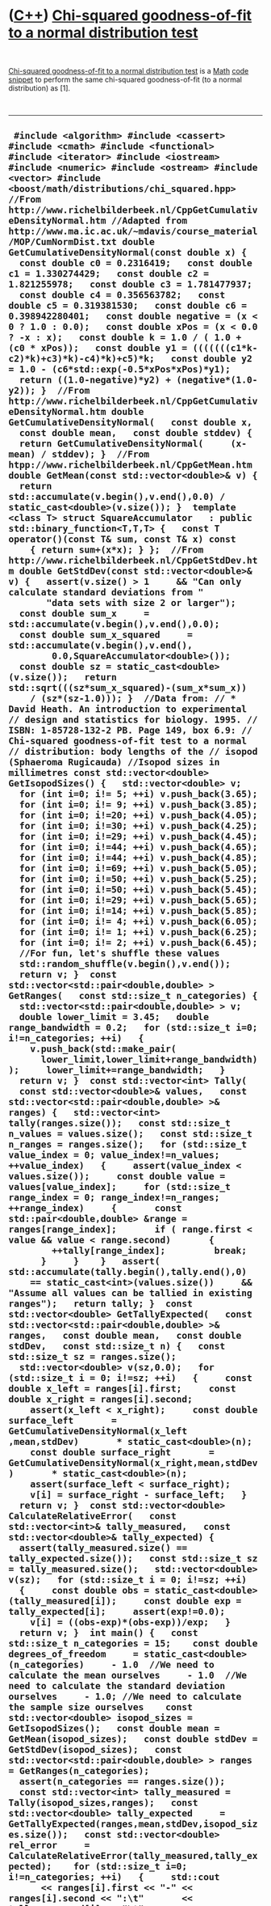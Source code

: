



 

 

 

 

 

([C++](Cpp.htm)) [Chi-squared goodness-of-fit to a normal distribution test](CppChiSquaredGoodnessOfFitToNormalDistribution.htm)
================================================================================================================================

 

[Chi-squared goodness-of-fit to a normal distribution
test](CppChiSquaredGoodnessOfFitToNormalDistribution.htm) is a
[Math](CppMath.htm) [code snippet](CppCodeSnippets.htm) to perform the
same chi-squared goodness-of-fit (to a normal distribution) as \[1\].

 

  ---------------------------------------------------------------------------------------------------------------------------------------------------------------------------------------------------------------------------------------------------------------------------------------------------------------------------------------------------------------------------------------------------------------------------------------------------------------------------------------------------------------------------------------------------------------------------------------------------------------------------------------------------------------------------------------------------------------------------------------------------------------------------------------------------------------------------------------------------------------------------------------------------------------------------------------------------------------------------------------------------------------------------------------------------------------------------------------------------------------------------------------------------------------------------------------------------------------------------------------------------------------------------------------------------------------------------------------------------------------------------------------------------------------------------------------------------------------------------------------------------------------------------------------------------------------------------------------------------------------------------------------------------------------------------------------------------------------------------------------------------------------------------------------------------------------------------------------------------------------------------------------------------------------------------------------------------------------------------------------------------------------------------------------------------------------------------------------------------------------------------------------------------------------------------------------------------------------------------------------------------------------------------------------------------------------------------------------------------------------------------------------------------------------------------------------------------------------------------------------------------------------------------------------------------------------------------------------------------------------------------------------------------------------------------------------------------------------------------------------------------------------------------------------------------------------------------------------------------------------------------------------------------------------------------------------------------------------------------------------------------------------------------------------------------------------------------------------------------------------------------------------------------------------------------------------------------------------------------------------------------------------------------------------------------------------------------------------------------------------------------------------------------------------------------------------------------------------------------------------------------------------------------------------------------------------------------------------------------------------------------------------------------------------------------------------------------------------------------------------------------------------------------------------------------------------------------------------------------------------------------------------------------------------------------------------------------------------------------------------------------------------------------------------------------------------------------------------------------------------------------------------------------------------------------------------------------------------------------------------------------------------------------------------------------------------------------------------------------------------------------------------------------------------------------------------------------------------------------------------------------------------------------------------------------------------------------------------------------------------------------------------------------------------------------------------------------------------------------------------------------------------------------------------------------------------------------------------------------------------------------------------------------------------------------------------------------------------------------------------------------------------------------------------------------------------------------------------------------------------------------------------------------------------------------------------------------------------------------------------------------------------------------------------------------------------------------------------------------------------------------------------------------------------------------------------------------------------------------------------------------------------------------------------------------------------------------------------------------------------------------------------------------------------------------------------------------------------------------------------------------------------------------------------------------------------------------------------------------------------------------------------------------------------------------------------------------------------------------------------------------------------------------------------------------------------------------------------------------------------------------------------------------------------------------------------------------------------------------------------------------------------------------------------------------------------------------------------------------------------------------------------------------------------------------------------------------------------------------------------------------------------------------------------------------------------------------------------------------------------------------------------------------------------------------------------------------------------------------------------------------------------------------------------------------------------------------------------------------------------------------------------------------------------------------------------------------------------------------------------------------------------------------------------------------------------------------------------------------------------------------------------------------------------------------------------------------------------------------------------------------------------------------------------------------------------------------------------------------------------------------------------------------------------------------------------------------------------------------------------------------------------------------------------------------------------------------------------------------------------------------------------------------------------------------------------------------------------------------------------------------------------------------------------------------------------------------------------------------------------------------------------------------------------------------------------------------------------------------------------------------------------------------------------------------------------------------------------------------------------------------------------------------------------------------------------------------------------------------------------------------------------------------------------------------------------------------------------------------------
  ` #include <algorithm> #include <cassert> #include <cmath> #include <functional> #include <iterator> #include <iostream> #include <numeric> #include <ostream> #include <vector> #include <boost/math/distributions/chi_squared.hpp>  //From http://www.richelbilderbeek.nl/CppGetCumulativeDensityNormal.htm //Adapted from http://www.ma.ic.ac.uk/~mdavis/course_material/MOP/CumNormDist.txt double GetCumulativeDensityNormal(const double x) {   const double c0 = 0.2316419;   const double c1 = 1.330274429;   const double c2 = 1.821255978;   const double c3 = 1.781477937;   const double c4 = 0.356563782;   const double c5 = 0.319381530;   const double c6 = 0.398942280401;   const double negative = (x < 0 ? 1.0 : 0.0);   const double xPos = (x < 0.0 ? -x : x);   const double k = 1.0 / ( 1.0 + (c0 * xPos));   const double y1 = (((((((c1*k-c2)*k)+c3)*k)-c4)*k)+c5)*k;   const double y2 = 1.0 - (c6*std::exp(-0.5*xPos*xPos)*y1);   return ((1.0-negative)*y2) + (negative*(1.0-y2)); }  //From http://www.richelbilderbeek.nl/CppGetCumulativeDensityNormal.htm double GetCumulativeDensityNormal(   const double x,   const double mean,   const double stddev) {   return GetCumulativeDensityNormal(     (x-mean) / stddev); }  //From htpp://www.richelbilderbeek.nl/CppGetMean.htm double GetMean(const std::vector<double>& v) {   return std::accumulate(v.begin(),v.end(),0.0) / static_cast<double>(v.size()); }  template <class T> struct SquareAccumulator   : public std::binary_function<T,T,T> {   const T operator()(const T& sum, const T& x) const     { return sum+(x*x); } };  //From http://www.richelbilderbeek.nl/CppGetStdDev.htm double GetStdDev(const std::vector<double>& v) {   assert(v.size() > 1     && "Can only calculate standard deviations from "        "data sets with size 2 or larger");   const double sum_x     = std::accumulate(v.begin(),v.end(),0.0);   const double sum_x_squared     = std::accumulate(v.begin(),v.end(),         0.0,SquareAccumulator<double>());   const double sz = static_cast<double>(v.size());   return std::sqrt(((sz*sum_x_squared)-(sum_x*sum_x))     / (sz*(sz-1.0))); }  //Data from: // * David Heath. An introduction to experimental // design and statistics for biology. 1995. // ISBN: 1-85728-132-2 PB. Page 149, box 6.9: // Chi-squared goodness-of-fit test to a normal // distribution: body lengths of the // isopod (Sphaeroma Rugicauda) //Isopod sizes in millimetres const std::vector<double> GetIsopodSizes() {   std::vector<double> v;   for (int i=0; i!= 5; ++i) v.push_back(3.65);   for (int i=0; i!= 9; ++i) v.push_back(3.85);   for (int i=0; i!=20; ++i) v.push_back(4.05);   for (int i=0; i!=30; ++i) v.push_back(4.25);   for (int i=0; i!=29; ++i) v.push_back(4.45);   for (int i=0; i!=44; ++i) v.push_back(4.65);   for (int i=0; i!=44; ++i) v.push_back(4.85);   for (int i=0; i!=69; ++i) v.push_back(5.05);   for (int i=0; i!=50; ++i) v.push_back(5.25);   for (int i=0; i!=50; ++i) v.push_back(5.45);   for (int i=0; i!=29; ++i) v.push_back(5.65);   for (int i=0; i!=14; ++i) v.push_back(5.85);   for (int i=0; i!= 4; ++i) v.push_back(6.05);   for (int i=0; i!= 1; ++i) v.push_back(6.25);   for (int i=0; i!= 2; ++i) v.push_back(6.45);   //For fun, let's shuffle these values   std::random_shuffle(v.begin(),v.end());   return v; }  const std::vector<std::pair<double,double> > GetRanges(   const std::size_t n_categories) {   std::vector<std::pair<double,double> > v;   double lower_limit = 3.45;   double range_bandwidth = 0.2;   for (std::size_t i=0; i!=n_categories; ++i)   {     v.push_back(std::make_pair(       lower_limit,lower_limit+range_bandwidth));     lower_limit+=range_bandwidth;   }   return v; }  const std::vector<int> Tally(   const std::vector<double>& values,   const std::vector<std::pair<double,double> >& ranges) {   std::vector<int> tally(ranges.size());   const std::size_t n_values = values.size();   const std::size_t n_ranges = ranges.size();   for (std::size_t value_index = 0; value_index!=n_values; ++value_index)   {     assert(value_index < values.size());     const double value = values[value_index];     for (std::size_t range_index = 0; range_index!=n_ranges; ++range_index)     {       const std::pair<double,double> &range = ranges[range_index];       if ( range.first < value && value < range.second)       {         ++tally[range_index];         break;       }     }    }   assert( std::accumulate(tally.begin(),tally.end(),0)     == static_cast<int>(values.size())     && "Assume all values can be tallied in existing ranges");   return tally; }  const std::vector<double> GetTallyExpected(   const std::vector<std::pair<double,double> >& ranges,   const double mean,   const double stdDev,   const std::size_t n) {   const std::size_t sz = ranges.size();   std::vector<double> v(sz,0.0);   for (std::size_t i = 0; i!=sz; ++i)   {     const double x_left = ranges[i].first;     const double x_right = ranges[i].second;     assert(x_left < x_right);     const double surface_left       = GetCumulativeDensityNormal(x_left ,mean,stdDev)       * static_cast<double>(n);     const double surface_right       = GetCumulativeDensityNormal(x_right,mean,stdDev)       * static_cast<double>(n);     assert(surface_left < surface_right);     v[i] = surface_right - surface_left;   }   return v; }  const std::vector<double> CalculateRelativeError(   const std::vector<int>& tally_measured,   const std::vector<double>& tally_expected) {   assert(tally_measured.size() == tally_expected.size());   const std::size_t sz = tally_measured.size();   std::vector<double> v(sz);   for (std::size_t i = 0; i!=sz; ++i)   {     const double obs = static_cast<double>(tally_measured[i]);     const double exp = tally_expected[i];     assert(exp!=0.0);     v[i] = ((obs-exp)*(obs-exp))/exp;   }   return v; }  int main() {   const std::size_t n_categories = 15;    const double degrees_of_freedom     = static_cast<double>(n_categories)     - 1.0  //We need to calculate the mean ourselves     - 1.0  //We need to calculate the standard deviation ourselves     - 1.0; //We need to calculate the sample size ourselves    const std::vector<double> isopod_sizes = GetIsopodSizes();   const double mean = GetMean(isopod_sizes);   const double stdDev = GetStdDev(isopod_sizes);   const std::vector<std::pair<double,double> > ranges = GetRanges(n_categories);   assert(n_categories == ranges.size());   const std::vector<int> tally_measured = Tally(isopod_sizes,ranges);   const std::vector<double> tally_expected     = GetTallyExpected(ranges,mean,stdDev,isopod_sizes.size());   const std::vector<double> rel_error     = CalculateRelativeError(tally_measured,tally_expected);    for (std::size_t i=0; i!=n_categories; ++i)   {     std::cout       << ranges[i].first << "-" << ranges[i].second << ":\t"       << tally_measured[i] << "\t"       << tally_expected[i] << "\t"       << rel_error[i] << "\n";   }    const double significance_level = 0.05;   const double chi_squared_value     = std::accumulate(rel_error.begin(),rel_error.end(),0.0);   boost::math::chi_squared_distribution<double> distribution(degrees_of_freedom);   const double critical_value     = boost::math::quantile(boost::math::complement(distribution, significance_level));   std::cout     << "Mean size: " << mean     << "\nStdDev size: " << stdDev     << "\nSUM observer: "       << std::accumulate(tally_measured.begin(),tally_measured.end(), 0)     << "\nSUM expected: "       << std::accumulate(tally_expected.begin(),tally_expected.end(),0.0)     << "\nChi-square value: " << chi_squared_value     << "\nSignificance level: " << significance_level     << "\nDegrees of freedom: " << degrees_of_freedom     << "\nCritical value: " << critical_value << '\n';   if (chi_squared_value < critical_value)   {     std::cout       << "Cannot reject null hypothesis that the measured values "          "do follow a normal distribution" << std::endl;   }   else   {     std::cout       << "Reject null hypothesis that the measured values "          "do follow a normal distribution" << std::endl;   } }`
  ---------------------------------------------------------------------------------------------------------------------------------------------------------------------------------------------------------------------------------------------------------------------------------------------------------------------------------------------------------------------------------------------------------------------------------------------------------------------------------------------------------------------------------------------------------------------------------------------------------------------------------------------------------------------------------------------------------------------------------------------------------------------------------------------------------------------------------------------------------------------------------------------------------------------------------------------------------------------------------------------------------------------------------------------------------------------------------------------------------------------------------------------------------------------------------------------------------------------------------------------------------------------------------------------------------------------------------------------------------------------------------------------------------------------------------------------------------------------------------------------------------------------------------------------------------------------------------------------------------------------------------------------------------------------------------------------------------------------------------------------------------------------------------------------------------------------------------------------------------------------------------------------------------------------------------------------------------------------------------------------------------------------------------------------------------------------------------------------------------------------------------------------------------------------------------------------------------------------------------------------------------------------------------------------------------------------------------------------------------------------------------------------------------------------------------------------------------------------------------------------------------------------------------------------------------------------------------------------------------------------------------------------------------------------------------------------------------------------------------------------------------------------------------------------------------------------------------------------------------------------------------------------------------------------------------------------------------------------------------------------------------------------------------------------------------------------------------------------------------------------------------------------------------------------------------------------------------------------------------------------------------------------------------------------------------------------------------------------------------------------------------------------------------------------------------------------------------------------------------------------------------------------------------------------------------------------------------------------------------------------------------------------------------------------------------------------------------------------------------------------------------------------------------------------------------------------------------------------------------------------------------------------------------------------------------------------------------------------------------------------------------------------------------------------------------------------------------------------------------------------------------------------------------------------------------------------------------------------------------------------------------------------------------------------------------------------------------------------------------------------------------------------------------------------------------------------------------------------------------------------------------------------------------------------------------------------------------------------------------------------------------------------------------------------------------------------------------------------------------------------------------------------------------------------------------------------------------------------------------------------------------------------------------------------------------------------------------------------------------------------------------------------------------------------------------------------------------------------------------------------------------------------------------------------------------------------------------------------------------------------------------------------------------------------------------------------------------------------------------------------------------------------------------------------------------------------------------------------------------------------------------------------------------------------------------------------------------------------------------------------------------------------------------------------------------------------------------------------------------------------------------------------------------------------------------------------------------------------------------------------------------------------------------------------------------------------------------------------------------------------------------------------------------------------------------------------------------------------------------------------------------------------------------------------------------------------------------------------------------------------------------------------------------------------------------------------------------------------------------------------------------------------------------------------------------------------------------------------------------------------------------------------------------------------------------------------------------------------------------------------------------------------------------------------------------------------------------------------------------------------------------------------------------------------------------------------------------------------------------------------------------------------------------------------------------------------------------------------------------------------------------------------------------------------------------------------------------------------------------------------------------------------------------------------------------------------------------------------------------------------------------------------------------------------------------------------------------------------------------------------------------------------------------------------------------------------------------------------------------------------------------------------------------------------------------------------------------------------------------------------------------------------------------------------------------------------------------------------------------------------------------------------------------------------------------------------------------------------------------------------------------------------------------------------------------------------------------------------------------------------------------------------------------------------------------------------------------------------------------------------------------------------------------------------------------------------------------------------------------------------------------------------------------------------------------------------------------------------------------

 

Screen output

 

  ------------------------------------------------------------------------------------------------------------------------------------------------------------------------------------------------------------------------------------------------------------------------------------------------------------------------------------------------------------------------------------------------------------------------------------------------------------------------------------------------------------------------------------------------------------------------------------------------------------------------------------------------------------------------------------------------------------------------------------------------------------------------------------------------------------------------------------------------------
  ` Starting /MyFolder/MyProject... 3.45-3.65:  5   2.08394 4.08045 3.65-3.85:  9   5.04813 3.09368 3.85-4.05:  20  10.6748 8.14617 4.05-4.25:  30  19.7052 5.37843 4.25-4.45:  29  31.7539 0.238841 4.45-4.65:  44  44.6702 0.0100565 4.65-4.85:  44  54.8586 2.14932 4.85-5.05:  69  58.8136 1.76427 5.05-5.25:  50  55.0452 0.462415 5.25-5.45:  50  44.9747 0.561515 5.45-5.65:  29  32.0791 0.295544 5.65-5.85:  14  19.9747 1.78711 5.85-6.05:  4   10.8576 4.33126 6.05-6.25:  1   5.15205 3.34615 6.25-6.45:  2   2.13408 0.00842393 Mean size: 4.9525 StdDev size: 0.539557 SUM observer: 400 SUM expected: 397.826 Chi-square value: 35.6536 Significance level: 0.05 Degrees of freedom: 12 Critical value: 21.0261 Reject null hypothesis that the measured values do follow a normal distribution /MyFolder/MyProject exited with code 0`
  ------------------------------------------------------------------------------------------------------------------------------------------------------------------------------------------------------------------------------------------------------------------------------------------------------------------------------------------------------------------------------------------------------------------------------------------------------------------------------------------------------------------------------------------------------------------------------------------------------------------------------------------------------------------------------------------------------------------------------------------------------------------------------------------------------------------------------------------------------

 

Note that I draw a different conclusion than \[1\]. This is probably due
that I did not have the original body sizes, but recreated these from a
tally.

 

 

 

 

 

[References](CppReferences.htm)
-------------------------------

 

1.  David Heath. An introduction to experimental design and statistics
    for biology. 1995. ISBN: 1-85728-132-2 PB. Page 149, box 6.9:
    Chi-squared goodness-of-fit test to a normal distribution: body
    lengths of the isopod (Sphaeroma Rugicauda)

 

 

 

 

 





 



